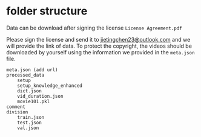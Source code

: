 # folder structure
Data can be download after signing the license `License Agreement.pdf`

Please sign the license and send it to jietingchen23@outlook.com and we will provide the link of data. To protect the copyright, the videos should be downloaded by yourself using the information we provided in the `meta.json` file.

    meta.json (add url)
    processed_data
        setup
        setup_knowledge_enhanced
        dict.json
        vid_duration.json
        movie101.pkl
    comment
    division
        train.json
        test.json
        val.json